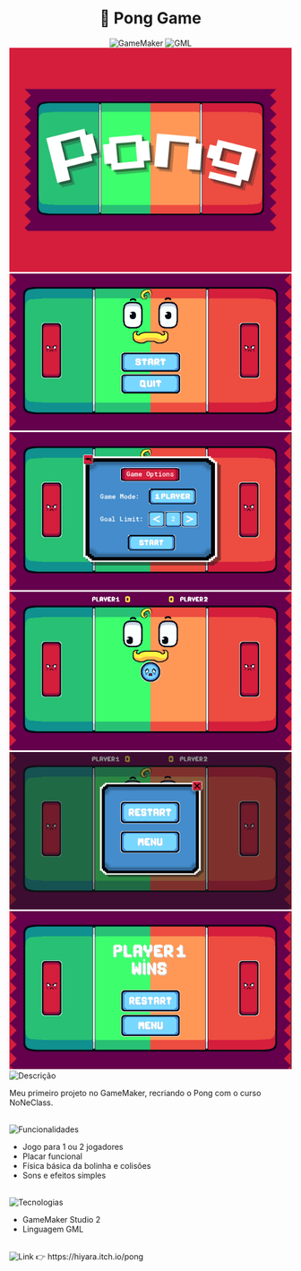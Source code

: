 <div align="center">

  # 🏓 Pong Game
  <img src="https://img.shields.io/static/v1?message=GameMaker&label=&color=5d0b45&labelColor=&style=for-the-badge" height="25" alt="GameMaker" />
  <img src="https://img.shields.io/static/v1?message=GML&label=&color=cb3142&labelColor=&style=for-the-badge" height="25" alt="GML" />



<br>

<img src="img-readme/fundo.png">
<img src="img-readme/screenshot1.png">
<img src="img-readme/screenshot2.png">
<img src="img-readme/screenshot3.png">
<img src="img-readme/screenshot4.png">
<img src="img-readme/screenshot5.png">

</div>

<img src="https://img.shields.io/static/v1?message=Descri%C3%A7%C3%A3o%20do%20Projeto&label=&color=cb3142&style=for-the-badge" height="30" alt="Descrição" />

Meu primeiro projeto no GameMaker, recriando o Pong com o curso NoNeClass. 

<br>

<img src="https://img.shields.io/static/v1?message=Funcionalidades&label=&color=cb3142&style=for-the-badge" height="30" alt="Funcionalidades" />

- Jogo para 1 ou 2 jogadores
- Placar funcional
- Física básica da bolinha e colisões
- Sons e efeitos simples

<br>

<img src="https://img.shields.io/static/v1?message=Tecnologias&label=&color=cb3142&style=for-the-badge" height="30" alt="Tecnologias" />

- GameMaker Studio 2
- Linguagem GML

<br>

<img src="https://img.shields.io/static/v1?message=Link%20para%20jogar%20meu%20Pong:&label=&color=cb3142&style=for-the-badge" height="30" alt="Link" />
👉 https://hiyara.itch.io/pong
